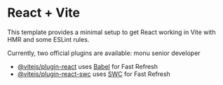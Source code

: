 # React + Vite

This template provides a minimal setup to get React working in Vite with HMR and some ESLint rules.

Currently, two official plugins are available:
monu senior developer

- [@vitejs/plugin-react](https://github.com/vitejs/vite-plugin-react/blob/main/packages/plugin-react/README.md) uses [Babel](https://babeljs.io/) for Fast Refresh
- [@vitejs/plugin-react-swc](https://github.com/vitejs/vite-plugin-react-swc) uses [SWC](https://swc.rs/) for Fast Refresh
